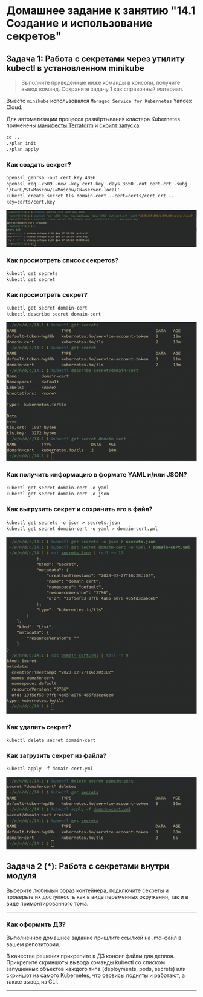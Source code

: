 # Домашнее задание к занятию "14.1 Создание и использование секретов"

## Задача 1: Работа с секретами через утилиту kubectl в установленном minikube

> Выполните приведённые ниже команды в консоли, получите вывод команд. Сохраните
> задачу 1 как справочный материал.

Вместо `minikube` использовался `Managed Service for Kubernetes` Yandex Cloud.

Для автоматизации процесса развёртывания кластера Kubernetes применены [манифесты Terraform](../terraform/) и [скрипт запуска](../plan).

```ShellSession
cd ..
./plan init
./plan apply
```

### Как создать секрет?

```ShellSession
openssl genrsa -out cert.key 4096
openssl req -x509 -new -key cert.key -days 3650 -out cert.crt -subj '/C=RU/ST=Moscow/L=Moscow/CN=server.local'
kubectl create secret tls domain-cert --cert=certs/cert.crt --key=certs/cert.key
```

![cert.png](img/cert.png "Создание сертификата для секрета")

### Как просмотреть список секретов?

```ShellSession
kubectl get secrets
kubectl get secret
```

### Как просмотреть секрет?

```ShellSession
kubectl get secret domain-cert
kubectl describe secret domain-cert
```

![secret.png](img/secret.png "Секреты кластера Kubernetes")

### Как получить информацию в формате YAML и/или JSON?

```ShellSession
kubectl get secret domain-cert -o yaml
kubectl get secret domain-cert -o json
```

### Как выгрузить секрет и сохранить его в файл?

```ShellSession
kubectl get secrets -o json > secrets.json
kubectl get secret domain-cert -o yaml > domain-cert.yml
```

![export.png](img/export.png "Экспорт секретов в файл")

### Как удалить секрет?

```ShellSession
kubectl delete secret domain-cert
```

### Как загрузить секрет из файла?

```ShellSession
kubectl apply -f domain-cert.yml
```

![restore.png](img/restore.png "Удаление и восстановление секрета из файла")

## Задача 2 (*): Работа с секретами внутри модуля

Выберите любимый образ контейнера, подключите секреты и проверьте их доступность
как в виде переменных окружения, так и в виде примонтированного тома.

---

### Как оформить ДЗ?

Выполненное домашнее задание пришлите ссылкой на .md-файл в вашем репозитории.

В качестве решения прикрепите к ДЗ конфиг файлы для деплоя. Прикрепите скриншоты вывода команды kubectl со списком запущенных объектов каждого типа (deployments, pods, secrets) или скриншот из самого Kubernetes, что сервисы подняты и работают, а также вывод из CLI.

---
